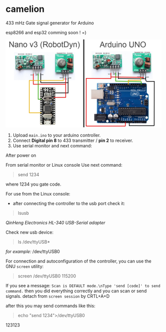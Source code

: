 # camelion
433 mHz Gate signal generator for Arduino

esp8266 and esp32 comming soon ! =)

![image](https://github.com/sw3nlab/camelion/blob/master/howto.jpg)

1) Upload `main.ino` to your arduino controller.
2) Connect **Digital pin 8** to 433 transmitter  / **pin 2** to receiver.
3) Use serial monitor and next command:

After power on

From serial monitor or Linux console Use next command: 
>send 1234

where 1234 you gate code.
 
For use from the Linux console:
 - after connecting the controller to the usb port check it:
 > lsusb
 
*QinHeng Electronics HL-340 USB-Serial adapter*

Check new usb device:
 > ls /dev/ttyUSB*
 
 *for example:* /dev/ttyUSB0

For connection and autoconfiguration of the controller, you can use the GNU `screen` utility:

>screen /dev/ttyUSB0 115200

If you see a message: `Scan is DEFAULT mode.\nType 'send [code]' to send command.`
then you did everything correctly and you can scan or send signals.
detach from `screen session` by CRTL+A+D

after this you may send commands like this:

> echo "send 1234">/dev/ttyUSB0


123123
